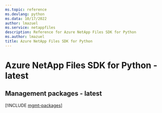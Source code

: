```yaml
---
ms.topic: reference
ms.devlang: python
ms.data: 10/17/2022
author: lmazuel
ms.service: netappfiles
description: Reference for Azure NetApp Files SDK for Python
ms.author: lmazuel
title: Azure NetApp Files SDK for Python
---
```

# Azure NetApp Files SDK for Python - latest

## Management packages - latest
[!INCLUDE [mgmt-packages](netapp-files-mgmt-index.md)]